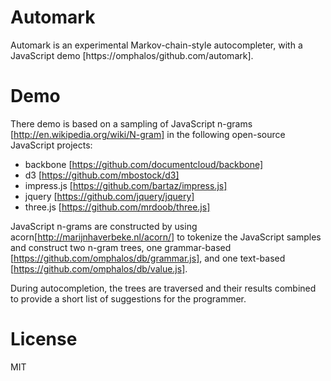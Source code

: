 Automark
========

Automark is an experimental Markov-chain-style autocompleter, with a JavaScript demo [https://omphalos/github.com/automark].

Demo
====

There demo is based on a sampling of JavaScript n-grams [http://en.wikipedia.org/wiki/N-gram] in the following open-source JavaScript projects:

* backbone [https://github.com/documentcloud/backbone]
* d3 [https://github.com/mbostock/d3]
* impress.js [https://github.com/bartaz/impress.js]
* jquery [https://github.com/jquery/jquery]
* three.js [https://github.com/mrdoob/three.js]

JavaScript n-grams are constructed by using acorn[http://marijnhaverbeke.nl/acorn/] to tokenize the JavaScript samples and construct two n-gram trees, one grammar-based [https://github.com/omphalos/db/grammar.js], and one text-based [https://github.com/omphalos/db/value.js].

During autocompletion, the trees are traversed and their results combined to provide a short list of suggestions for the programmer.

License
=======

MIT
